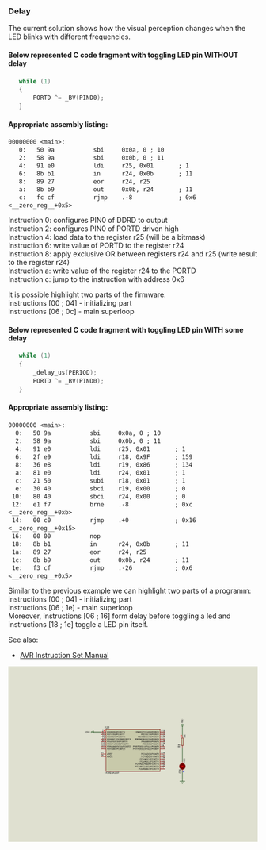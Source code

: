 ### Delay

The current solution shows how the visual perception changes when the LED blinks with different frequencies.  

#### Below represented C code fragment with toggling LED pin WITHOUT delay 
 ```c
    while (1) 
    {
        PORTD ^= _BV(PIND0);
    }
 ```  
#### Appropriate assembly listing:  
```assembly
00000000 <main>:
   0:   50 9a           sbi     0x0a, 0 ; 10  
   2:   58 9a           sbi     0x0b, 0 ; 11  
   4:   91 e0           ldi     r25, 0x01       ; 1
   6:   8b b1           in      r24, 0x0b       ; 11
   8:   89 27           eor     r24, r25
   a:   8b b9           out     0x0b, r24       ; 11
   c:   fc cf           rjmp    .-8             ; 0x6 <__zero_reg__+0x5>
```  
Instruction 0: configures PIN0 of DDRD to output  
Instruction 2: configures PIN0 of PORTD driven high  
Instruction 4: load data to the register r25 (will be a bitmask)  
Instruction 6: write value of PORTD to the register r24  
Instruction 8: apply exclusive OR between registers r24 and r25 (write result to the register r24)  
Instruction a: write value of the register r24 to the PORTD  
Instruction c: jump to the instruction with address 0x6  

It is possible highlight two parts of the firmware:  
instructions [00 ; 04] - initializing part  
instructions [06 ; 0c] - main superloop

#### Below represented C code fragment with toggling LED pin WITH some delay 
 ```c
    while (1) 
    {
        _delay_us(PERIOD);
        PORTD ^= _BV(PIND0);
    }
 ```
#### Appropriate assembly listing:  
 ```assembly
 00000000 <main>:
   0:   50 9a           sbi     0x0a, 0 ; 10
   2:   58 9a           sbi     0x0b, 0 ; 11
   4:   91 e0           ldi     r25, 0x01       ; 1
   6:   2f e9           ldi     r18, 0x9F       ; 159
   8:   36 e8           ldi     r19, 0x86       ; 134
   a:   81 e0           ldi     r24, 0x01       ; 1
   c:   21 50           subi    r18, 0x01       ; 1
   e:   30 40           sbci    r19, 0x00       ; 0
  10:   80 40           sbci    r24, 0x00       ; 0
  12:   e1 f7           brne    .-8             ; 0xc <__zero_reg__+0xb>
  14:   00 c0           rjmp    .+0             ; 0x16 <__zero_reg__+0x15>
  16:   00 00           nop
  18:   8b b1           in      r24, 0x0b       ; 11
  1a:   89 27           eor     r24, r25
  1c:   8b b9           out     0x0b, r24       ; 11
  1e:   f3 cf           rjmp    .-26            ; 0x6 <__zero_reg__+0x5>
  ```
Similar to the previous example we can highlight two parts of a programm:  
instructions [00 ; 04] - initializing part  
instructions [06 ; 1e] - main superloop  
Moreover, instructions [06 ; 16] form delay before toggling a led and instructions [18 ; 1e] toggle a LED pin itself.  

See also:  
- [AVR Instruction Set Manual](http://ww1.microchip.com/downloads/en/devicedoc/atmel-0856-avr-instruction-set-manual.pdf)  

<img src="Proteus/scheme.jpg">
